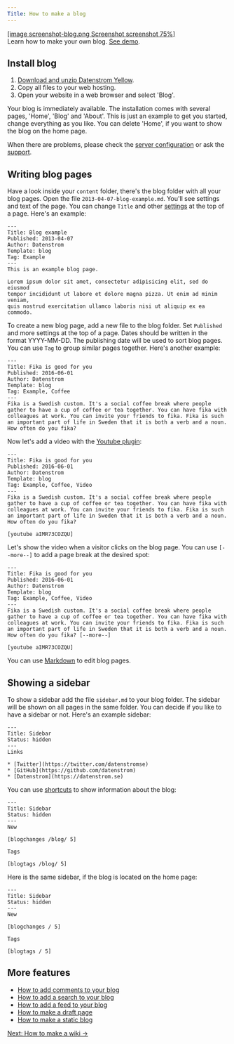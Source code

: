 ```yaml
---
Title: How to make a blog
---
```

[[image screenshot-blog.png Screenshot screenshot 75%]](/plugins/blog/fika-is-good-for-you)  
Learn how to make your own blog. [See demo](/plugins/blog/).

## Install blog

1. [Download and unzip Datenstrom Yellow](https://github.com/datenstrom/yellow/archive/master.zip).
2. Copy all files to your web hosting.
3. Open your website in a web browser and select 'Blog'.

Your blog is immediately available. The installation comes with several pages, 'Home', 'Blog' and 'About'. This is just an example to get you started, change everything as you like. You can delete 'Home', if you want to show the blog on the home page.

When there are problems, please check the [server configuration](server-configuration) or ask the [support](support).
 
## Writing blog pages

Have a look inside your `content` folder, there's the blog folder with all your blog pages. Open the file `2013-04-07-blog-example.md`. You'll see settings and text of the page. You can change `Title` and other [settings](markdown-cheat-sheet#settings) at the top of a page. Here's an example:

```
---
Title: Blog example
Published: 2013-04-07
Author: Datenstrom
Template: blog
Tag: Example
---
This is an example blog page. 

Lorem ipsum dolor sit amet, consectetur adipisicing elit, sed do eiusmod 
tempor incididunt ut labore et dolore magna pizza. Ut enim ad minim veniam, 
quis nostrud exercitation ullamco laboris nisi ut aliquip ex ea commodo. 
```

To create a new blog page, add a new file to the blog folder. Set `Published` and more settings at the top of a page. Dates should be written in the format YYYY-MM-DD. The publishing date will be used to sort blog pages. You can use `Tag` to group similar pages together. Here's another example:

```
---
Title: Fika is good for you
Published: 2016-06-01
Author: Datenstrom
Template: blog
Tag: Example, Coffee
---
Fika is a Swedish custom. It's a social coffee break where people 
gather to have a cup of coffee or tea together. You can have fika with 
colleagues at work. You can invite your friends to fika. Fika is such 
an important part of life in Sweden that it is both a verb and a noun. 
How often do you fika?
```

Now let's add a video with the [Youtube plugin](https://github.com/datenstrom/yellow-plugins/tree/master/youtube):

```
---
Title: Fika is good for you
Published: 2016-06-01
Author: Datenstrom
Template: blog
Tag: Example, Coffee, Video
---
Fika is a Swedish custom. It's a social coffee break where people 
gather to have a cup of coffee or tea together. You can have fika with 
colleagues at work. You can invite your friends to fika. Fika is such 
an important part of life in Sweden that it is both a verb and a noun. 
How often do you fika?

[youtube aIMR73COZQU]
```

Let's show the video when a visitor clicks on the blog page. You can use `[--more--]` to add a page break at the desired spot:

```
---
Title: Fika is good for you
Published: 2016-06-01
Author: Datenstrom
Template: blog
Tag: Example, Coffee, Video
---
Fika is a Swedish custom. It's a social coffee break where people 
gather to have a cup of coffee or tea together. You can have fika with 
colleagues at work. You can invite your friends to fika. Fika is such 
an important part of life in Sweden that it is both a verb and a noun. 
How often do you fika? [--more--]

[youtube aIMR73COZQU]
```

You can use [Markdown](markdown-cheat-sheet) to edit blog pages.

## Showing a sidebar

To show a sidebar add the file `sidebar.md` to your blog folder. The sidebar will be shown on all pages in the same folder. You can decide if you like to have a sidebar or not. Here's an example sidebar:

```
---
Title: Sidebar
Status: hidden
---
Links

* [Twitter](https://twitter.com/datenstromse)
* [GitHub](https://github.com/datenstrom)
* [Datenstrom](https://datenstrom.se)
```

You can use [shortcuts](https://github.com/datenstrom/yellow-plugins/tree/master/blog#how-to-show-blog-information) to show information about the blog:

```
---
Title: Sidebar
Status: hidden
---
New

[blogchanges /blog/ 5]

Tags

[blogtags /blog/ 5]
```

Here is the same sidebar, if the blog is located on the home page:

```
---
Title: Sidebar
Status: hidden
---
New

[blogchanges / 5]

Tags

[blogtags / 5]
```

## More features

* [How to add comments to your blog](https://github.com/datenstrom/yellow-plugins/tree/master/disqus)
* [How to add a search to your blog](https://github.com/datenstrom/yellow-plugins/tree/master/search)
* [How to add a feed to your blog](https://github.com/datenstrom/yellow-plugins/tree/master/feed)
* [How to make a draft page](https://github.com/datenstrom/yellow-plugins/tree/master/draft)
* [How to make a static blog](server-configuration#static-website)

[Next: How to make a wiki →](how-to-make-a-wiki)